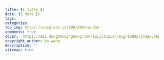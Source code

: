 ```yaml
---
title: {{ title }}
date: {{ date }}
tags: 
categories:
top_img: https://unsplash.it/800/200?random
comments: true
cover:  https://api.dongmanxingkong.com/suijitupian/acg/1080p/index.php
copyright_author: bo.wang
description: ''
sitemap: true
---
```

